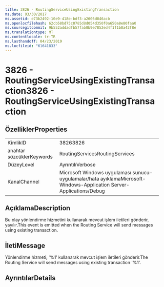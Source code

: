 ```yaml
---
title: 3826 - RoutingServiceUsingExistingTransaction
ms.date: 03/30/2017
ms.assetid: e73b2492-10e9-418e-bdf3-a2605d046acb
ms.openlocfilehash: 62cb58bd75c8785d8d054d350f0a650a8e80faa0
ms.sourcegitcommit: 9b552addadfb57fab0b9e7852ed4f1f1b8a42f8e
ms.translationtype: MT
ms.contentlocale: tr-TR
ms.lasthandoff: 04/23/2019
ms.locfileid: "61641833"
---
```

# <a name="3826---routingserviceusingexistingtransaction"></a><span data-ttu-id="1c485-102">3826 - RoutingServiceUsingExistingTransaction</span><span class="sxs-lookup"><span data-stu-id="1c485-102">3826 - RoutingServiceUsingExistingTransaction</span></span>
## <a name="properties"></a><span data-ttu-id="1c485-103">Özellikler</span><span class="sxs-lookup"><span data-stu-id="1c485-103">Properties</span></span>  
  
|||  
|-|-|  
|<span data-ttu-id="1c485-104">Kimlik</span><span class="sxs-lookup"><span data-stu-id="1c485-104">ID</span></span>|<span data-ttu-id="1c485-105">3826</span><span class="sxs-lookup"><span data-stu-id="1c485-105">3826</span></span>|  
|<span data-ttu-id="1c485-106">anahtar sözcükler</span><span class="sxs-lookup"><span data-stu-id="1c485-106">Keywords</span></span>|<span data-ttu-id="1c485-107">RoutingServices</span><span class="sxs-lookup"><span data-stu-id="1c485-107">RoutingServices</span></span>|  
|<span data-ttu-id="1c485-108">Düzey</span><span class="sxs-lookup"><span data-stu-id="1c485-108">Level</span></span>|<span data-ttu-id="1c485-109">Ayrıntılı</span><span class="sxs-lookup"><span data-stu-id="1c485-109">Verbose</span></span>|  
|<span data-ttu-id="1c485-110">Kanal</span><span class="sxs-lookup"><span data-stu-id="1c485-110">Channel</span></span>|<span data-ttu-id="1c485-111">Microsoft Windows uygulaması sunucu-uygulamalar/hata ayıklama</span><span class="sxs-lookup"><span data-stu-id="1c485-111">Microsoft-Windows-Application Server-Applications/Debug</span></span>|  
  
## <a name="description"></a><span data-ttu-id="1c485-112">Açıklama</span><span class="sxs-lookup"><span data-stu-id="1c485-112">Description</span></span>  
 <span data-ttu-id="1c485-113">Bu olay yönlendirme hizmetini kullanarak mevcut işlem iletileri gönderir, yayılır.</span><span class="sxs-lookup"><span data-stu-id="1c485-113">This event is emitted when the Routing Service will send messages using existing transaction.</span></span>  
  
## <a name="message"></a><span data-ttu-id="1c485-114">İleti</span><span class="sxs-lookup"><span data-stu-id="1c485-114">Message</span></span>  
 <span data-ttu-id="1c485-115">Yönlendirme hizmeti, '%1' kullanarak mevcut işlem iletileri gönderir.</span><span class="sxs-lookup"><span data-stu-id="1c485-115">The Routing Service will send messages using existing transaction '%1'.</span></span>  
  
## <a name="details"></a><span data-ttu-id="1c485-116">Ayrıntılar</span><span class="sxs-lookup"><span data-stu-id="1c485-116">Details</span></span>
